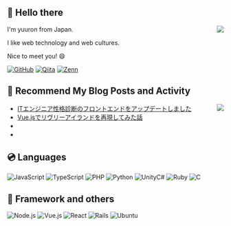 ## 👋 Hello there
<div>
<div><img align="right" src="https://github-readme-stats.vercel.app/api?username=yuron3141&show_icons=true&line_height=24" /></div>
<div>
<!-- INTRODUCTION:START -->
<p>I'm yuuron from Japan.</p>
<p>I like web technology and web cultures.</p>
<p>Nice to meet you! 😄</p>


[![GitHub](https://img.shields.io/badge/-yuron3141-181717.svg?logo=github&style=flat)](https://github.com/yuron3141)
[![Qiita](https://img.shields.io/badge/yuron3141-55c500.svg?&style=flat&logo=Qiita&logoColor=white)](https://qiita.com/yuron3141)
[![Zenn](https://img.shields.io/badge/yuron3141-3EA8FF.svg?&style=flat&logo=Zenn&logoColor=white)](https://zenn.dev/yuron3141)

<!-- INTRODUCTION:END -->
</div>
</div>

## 📝 Recommend My Blog Posts and Activity

<div><img align="right" src="https://github-readme-stats.vercel.app/api/top-langs?username=yuron3141&show_icons=true&locale=en&layout=compact" /></div>
<!-- BLOG-POST-LIST:START -->

- [ITエンジニア性格診断のフロントエンドをアップデートしました](https://yuuronacademy.com/articles/2022/12/15/307/)
- [Vue.jsでリヴリーアイランドを再現してみた話](https://yuuronacademy.com/articles/2022/04/29/85/)
- 　
- 　

<!-- BLOG-POST-LIST:END -->

## 💿 Languages
![JavaScript](https://img.shields.io/badge/JavaScript-276DC3.svg?logo=javascript&amp;style=flat)
![TypeScript](https://img.shields.io/badge/-TypeScript-007ACC?style=flat&logo=typescript&amp;logoColor=white)
![PHP](https://img.shields.io/badge/PHP-777BB4.svg?logo=PHP&amp;style=flat&amp;logoColor=ccc)
![Python](https://img.shields.io/badge/-Python-F9DC3E.svg?logo=python&amp;style=flat)
![UnityC#](https://img.shields.io/badge/Unity%20C%23-%23000000.svg?logo=unity&amp;style=flat&amp;logoColor=white)
![Ruby](https://img.shields.io/badge/Ruby-CC342D.svg?logo=Ruby&style=flat&logoColor=white")
![C](https://img.shields.io/badge/C-4640b8.svg?logo=C&amp;style=flat)

## 🔧	 Framework and others
![Node.js](https://img.shields.io/badge/Node.js-6DA55F.svg?logo=node.js&style=flat&logoColor=white)
![Vue.js](https://img.shields.io/badge/Vue.js-%2335495e.svg?logo=vuedotjs&style=flat)
![React](https://img.shields.io/badge/React-%2320232a.svg?logo=react&style=flat)
![Rails](https://img.shields.io/badge/Rails-%23CC0000.svg?logo=ruby-on-rails&amp;style=flat&amp;logoColor=white)
![Ubuntu](https://img.shields.io/badge/-Ubuntu-6F52B5.svg?logo=ubuntu&amp;style=flat)
<!-- ![AWS](https://img.shields.io/badge/Amazon%20AWS-232F3E.svg?logo=amazon-aws&amp;style=flat&amp;logoColor=white) -->
<!-- ![Docker](https://img.shields.io/badge/-Docker-%230db7ed.svg?logo=docker&amp;style=flat&amp;logoColor=white) -->
